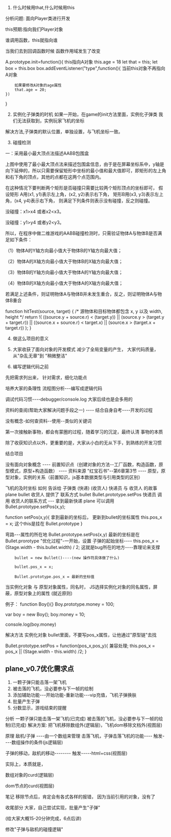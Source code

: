 1. 什么时候用that,什么时候用this

分析问题:
面向Player类进行开发

this预期:指向我们Player对象

谁调用函数，this就指向谁

当我们去到回调函数时候
函数作用域发生了改变

A.prototype.init=function(){
	this指向A对象
	this.age = 18
	let that = this;
	let box = this.box
	box.addEventListener("type",function(){
		当前this对象不再指向A对象
		
		如果要修改A对象的age属性
		that.age = 20;
	})
	
}

2. 实例化子弹类的时机
如果一开始，在game的init方法里面，实例化子弹类
我们无法获取到，实例玩家飞机的坐标

解决方法,子弹类的默认位置，单独设置，与飞机坐标一致。

3. 碰撞检测

一：采用最小最大顶点法描述AABB包围盒

上图中使用了最小最大顶点法来描述包围盒信息，由于是在屏幕坐标系中，y轴是向下延伸的，所以只需要保留矩形中坐标的最小值和最大值即可，即矩形的左上角和右下角的顶点，其他的点都在这两个点范围内。

在这种情况下要判断两个矩形是否碰撞只需要比较两个矩形顶点的坐标即可，
假设矩形 A用(x1, y1)表示左上角，(x2, y2)表示右下角，
矩形B用(x3, y3)表示左上角，(x4, y4)表示右下角，
则满足下列条件则表示没有碰撞，反之则碰撞。

没碰撞：x1>x4 或者x2<x3。

没碰撞：y1>y4 或者y2<y3。

所以，在程序中做二维游戏的AABB碰撞检测时，只需验证物体A与物体B是否满足如下条件：

（1）物体A的Y轴方向最小值大于物体B的Y轴方向最大值；
					
（2）物体A的X轴方向最小值大于物体B的X轴方向最大值；

（3）物体B的Y轴方向最小值大于物体A的Y轴方向最大值；

（4）物体B的X轴方向最小值大于物体A的X轴方向最大值；

若满足上述条件，则证明物体A与物体B并未发生重合，反之，则证明物体A与物体B重合

function hitTest(source, target) { 
	/* 源物体和目标物体都包含 x, y 以及 width, height */
	return !(
	((source.y + source.r) < (target.y)) 
	|| 
	(source.y > (target.y + target.r)) 
	|| 
	((source.x + source.r) < target.x) 
	|| 
	(source.x > (target.x + target.r))
	);
}

4. 做这么项目的意义

1. 大家收获了面向对象的开发模式
   减少了全局变量的产生，
   大家代码质量，从"杂乱无章"到 "稍微整洁"

2. 编写逻辑代码之前

先把需求列出来，
针对需求，细化功能点

培养大家的条理性
流程图分析---编写成逻辑代码

调试代码习惯----debugger/console.log 大家后续也是会多用的

资料的查阅(帮助大家解决问题手段之一) ---- 结合自身自考----开发的过程

没有概念-如何查资料--使用--类似的关键词

第一次接触新事物，都会有蒙圈的过程，随着学习的沉淀，最终认清
事物的本质

除了收获知识点以外，更重要的是，大家从小白的无从下手，到熟练的开发习惯

结合项目

没有面向对象概念 
---- 前置知识点（创建对象的方法--工厂函数，构造函数，原型模式，原型+构造函数）
---- 资料来源 "红宝石书"--第6章第3节
---- 原型，原型对象，实例的关系（前置知识，js基本数据类型与引用类型的区别）

飞机的及时坐标 如何 告诉给 子弹类
(快递)                  (收货人)
快递员 与 收货人 的故事
plane    bullet
收货人 提供了 联系方式
bullet       Bullet.prototype.setPos 
快递员 调用 收货人的联系方式 --- 拿到最新快递
plane 可以调用 Bullet.prototype.setPos(x,y); 

function setPos(x,y){
	拿到最新的坐标后，
	更新到bullet的坐标属性
	this.pos_x = x;
	这个this是挂在 Bullet.prototype
}

弯路---属性的所在地
	Bullet.prototype.setPos(x,y)
	最新的坐标是在Bullet.prorotype
"优化过程"-一开始，设置 子弹的起始坐标----
		this.pos_x = (Stage.width - this.bullet.width) / 2;
这就是bug所在的地方----靠理论来支撑
		
		bullet = new Bullet()----(new 操作符具体做了什么)
		
		bullet.pos_x = x;
		
		Bullet.prototype.pos_x = 最新的坐标值

当实例化对象 与 原型对象属性，同名时，
JS选择实例化对象的同名属性，屏蔽，原型对象上的属性 (就近原则)

例子： 
function Boy(){}
Boy.prototype.money = 100;

var boy = new Boy();
boy.money = 10;

console.log(boy.money)  

解决方法
实例化对象
bullet里面，不要写pos_x属性，让他通过"原型链"去找

Bullet.prototype.setPos = function(pos_x,pos_y){
	兼容处理;
	this.pos_x = pos_x || (Stage.width - this.width) /2;
}

## plane_v0.7优化需求点

1. 一颗子弹只能击落一架飞机
2. 被击落的飞机，没必要参与下一帧的绘制
3. 添加辅助功能---开始功能-重新功能---vip充值，飞机子弹换肤
4. 批量产生子弹
5. 分数显示，游戏结束的提醒

分析
一颗子弹只能击落一架飞机(已完成)
被击落的飞机，没必要参与下一帧的绘制(已完成)
解决方案:  把飞机移除数组外(逻辑层)，飞机dom移除文档外(视图层)

原理
敌机/子弹 ----由一个数组来管理
击落飞机，子弹击落飞机的功能---- 触发----数组操作的条件(js逻辑层)

子弹的移动，敌机的移动--------  触发-----html+css(视图层)

实际上，本质就是，

数组对象的curd(逻辑层)

dom节点的curd(视图层)

笔记
移除节点后，肯定会有各式各样的报错，
因为当前引用的对象，没有了



收尾部分
大家，自己尝试实现，批量产生"子弹"

(给大家大概15-20分钟完成，6点后讲)

修改"子弹与敌机的碰撞逻辑"